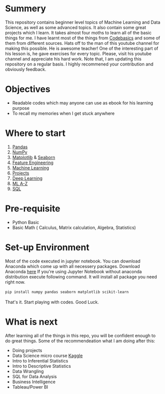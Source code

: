 # Summery
This repository contains beginner level topics of Machine Learning and Data Science, as well as some advanced topics. It also contain some great projects which I learn. It takes almost four moths to learn all of the basic things for me. I have learnt most of the things from [Codebasics](https://www.youtube.com/channel/UCh9nVJoWXmFb7sLApWGcLPQ) and some of them from different sources. Hats off to the man of this youtube channel for making this possible. He is awesome teacher! One of the interesting part of his lesson is, he gave exercises for every topic. Please, visit his youtube channel and appreciate his hard work. Note that, I am updating this repository on a regular basis. I highly recommened your contribution and obviously feedback.

# Objectives
- Readable codes which may anyone can use as ebook for his learning purpose
- To recall my memories when I get stuck anywhere

# Where to start
1. [Pandas](https://github.com/Shaon2221/Learning-and-Experiment_Data-Science/tree/master/Pandas)
2. [NumPy](https://github.com/Shaon2221/Learning-and-Experiment_Data-Science/tree/master/Numpy)
3. [Matplotlib](https://github.com/Shaon2221/Learning-and-Experiment_Data-Science/tree/master/Matplotlib) & [Seaborn](https://github.com/Shaon2221/Learning-and-Experiment_Data-Science/tree/master/Seaborn)
4. [Feature Engineering](https://github.com/Shaon2221/Learning-and-Experiment_Data-Science/tree/master/Feature%20Engineering)
5. [Machine Learning](https://github.com/Shaon2221/Learning-and-Experiment_Data-Science/tree/master/Machine%20Learning)
6. [Projects](https://github.com/Shaon2221/Learning-and-Experiment_Data-Science/tree/master/Projects)
7. [Deep Learning](https://github.com/Shaon2221/Learning-and-Experiment_Data-Science/tree/master/Deep%20Learning)
8. [ML A-Z](https://github.com/Shaon2221/Learning-and-Experiment_Data-Science/tree/master/ML%20A-Z)
9. [SQL](https://github.com/Shaon2221/Learning-and-Experiment_Data-Science/tree/master/SQL)

# Pre-requisite
- Python Basic
- Basic Math ( Calculus, Matrix calculation, Algebra, Statistics) 

# Set-up Environment
Most of the code executed in jupyter notebook. You can download Anaconda which come up with all necessery packages. Download Anaconda [here](https://www.anaconda.com/products/individual)
If you're using Jupyter Notebook without anaconda distribution execute following command. It will install all package you need right now. <br><br>
`pip install numpy pandas seaborn matplotlib scikit-learn` <br><br>
That's it. Start playing with codes. Good Luck.

# What is next
After learning all of the things in this repo, you will be confident enough to do great things. Some of the recommendeation what I am doing after this:
- Doing projects
- Data Science micro course [Kaggle](https://www.kaggle.com/learn/overview)
- Intro to Inferential Statistics
- Intro to Descriptive Statistics
- Data Wrangling
- SQL for Data Analysis
- Business Intelligence
- Tableau/Power BI
